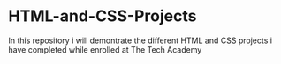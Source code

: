 # HTML-and-CSS-Projects
In this repository i will demontrate the different HTML and CSS projects i have completed while enrolled at The Tech Academy
